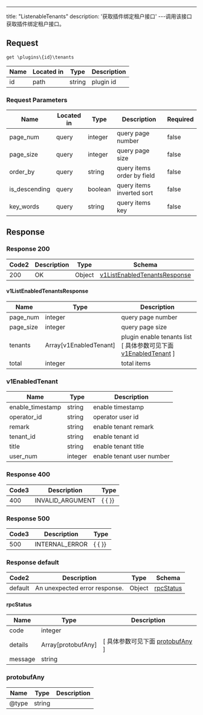 ---
title: "ListenableTenants"
description: '获取插件绑定租户接口'
---调用该接口获取插件绑定租户接口。



## Request


```
get \plugins\{id}\tenants
```

| Name | Located in | Type | Description | 
| ---- | ---------- | ----------- | ----------- | 
| id | path | string | plugin id |  

###  Request Parameters

| Name | Located in | Type | Description |  Required |
| ---- | ---------- | ----------- | ----------- |  ---- |
| page_num | query | integer | query page number |  false |
| page_size | query | integer | query page size |  false |
| order_by | query | string | query items order by field |  false |
| is_descending | query | boolean | query items inverted sort |  false |
| key_words | query | string | query items key |  false |

## Response

### Response  200 
| Code2 | Description | Type | Schema |
| ---- | ----------- | ------ | ------ |
| 200 | OK | Object | [v1ListEnabledTenantsResponse](#v1ListEnabledTenantsResponse) |

#### v1ListEnabledTenantsResponse

| Name | Type | Description | 
| ---- | ---- | ----------- |     
| page_num | integer | query page number |      
| page_size | integer | query page size |          
| tenants | Array[v1EnabledTenant] | plugin enable tenants list [ 具体参数可见下面 [v1EnabledTenant](#v1EnabledTenant) ] |       
| total | integer | total items |   

### v1EnabledTenant
| Name | Type | Description | 
| ---- | ---- | ----------- |     
| enable_timestamp | string | enable timestamp |      
| operator_id | string | operator user id |      
| remark | string | enable tenant remark |      
| tenant_id | string | enable tenant id |      
| title | string | enable tenant title |      
| user_num | integer | enable tenant user number |   



### Response  400
| Code3 | Description | Type | 
| ---- | ----------- | ------ | 
| 400 | INVALID_ARGUMENT | {   { }} |

### Response  500
| Code3 | Description | Type | 
| ---- | ----------- | ------ | 
| 500 | INTERNAL_ERROR | {   { }} |

### Response  default 
| Code2 | Description | Type | Schema |
| ---- | ----------- | ------ | ------ |
| default | An unexpected error response. | Object | [rpcStatus](#rpcStatus) |

#### rpcStatus

| Name | Type | Description | 
| ---- | ---- | ----------- |     
| code | integer |  |          
| details | Array[protobufAny] |  [ 具体参数可见下面 [protobufAny](#protobufAny) ] |       
| message | string |  |   

### protobufAny
| Name | Type | Description | 
| ---- | ---- | ----------- |     
| @type | string |  |   



